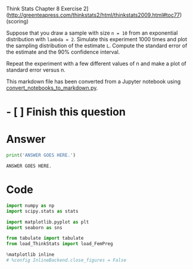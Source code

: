
Think Stats Chapter 8 Exercise 2](http://greenteapress.com/thinkstats2/html/thinkstats2009.html#toc77) (scoring)



Suppose that you draw a sample with size `n = 10` from an exponential distribution with `lambda = 2`. Simulate this experiment 1000 times and plot the sampling distribution of the estimate `L`. Compute the standard error of the estimate and the 90% confidence interval.

Repeat the experiment with a few different values of n and make a plot of standard error versus n.

This markdown file has been converted from a Jupyter notebook using [convert_notebooks_to_markdown.py](./convert_notebooks_to_markdown.py).

# - [ ] Finish this question

# Answer


```python
print('ANSWER GOES HERE.')
```

    ANSWER GOES HERE.


# Code


```python
import numpy as np
import scipy.stats as stats

import matplotlib.pyplot as plt
import seaborn as sns

from tabulate import tabulate
from load_ThinkStats import load_FemPreg

%matplotlib inline
# %config InlineBackend.close_figures = False
```
